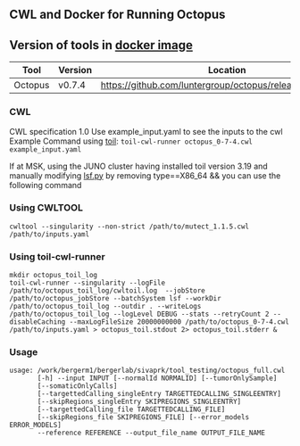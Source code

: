 ## CWL and Docker for Running Octopus

## Version of tools in [docker image](https://hub.docker.com/r/biocontainers/bedtools)

| Tool    | Version | Location                                                   |
| ------- | ------- | ---------------------------------------------------------- |
| Octopus | v0.7.4  | https://github.com/luntergroup/octopus/releases/tag/v0.7.4 |

### CWL

CWL specification 1.0
Use example_input.yaml to see the inputs to the cwl
Example Command using [toil](https://toil.readthedocs.io/):
`toil-cwl-runner octopus_0-7-4.cwl example_input.yaml`

If at MSK, using the JUNO cluster having installed toil version 3.19 and manually modifying [lsf.py](https://github.com/DataBiosphere/toil/blob/releases/3.19.0/src/toil/batchSystems/lsf.py#L170) by removing type==X86_64 && you can use the following command

### Using CWLTOOL

```
cwltool --singularity --non-strict /path/to/mutect_1.1.5.cwl /path/to/inputs.yaml
```

### Using toil-cwl-runner

```shell
mkdir octopus_toil_log
toil-cwl-runner --singularity --logFile /path/to/octopus_toil_log/cwltoil.log  --jobStore /path/to/octopus_jobStore --batchSystem lsf --workDir /path/to/octopus_toil_log --outdir . --writeLogs /path/to/octopus_toil_log --logLevel DEBUG --stats --retryCount 2 --disableCaching --maxLogFileSize 20000000000 /path/to/octopus_0-7-4.cwl /path/to/inputs.yaml > octopus_toil.stdout 2> octopus_toil.stderr &
```

### Usage

```shell
usage: /work/bergerm1/bergerlab/sivaprk/tool_testing/octopus_full.cwl
       [-h] --input INPUT [--normalId NORMALID] [--tumorOnlySample]
       [--somaticOnlyCalls]
       [--targettedCalling_singleEntry TARGETTEDCALLING_SINGLEENTRY]
       [--skipRegions_singleEntry SKIPREGIONS_SINGLEENTRY]
       [--targettedCalling_file TARGETTEDCALLING_FILE]
       [--skipRegions_file SKIPREGIONS_FILE] [--error_models ERROR_MODELS]
       --reference REFERENCE --output_file_name OUTPUT_FILE_NAME
```